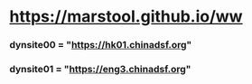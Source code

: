 # https://marstool.github.io/ww

### dynsite00 = "https://hk01.chinadsf.org"
### dynsite01 = "https://eng3.chinadsf.org"
